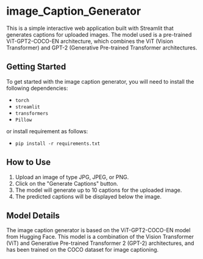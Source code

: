 # image_Caption_Generator

This is a simple interactive web application built with Streamlit that generates captions for uploaded images. 
The model used is a pre-trained ViT-GPT2-COCO-EN architecture, which combines the ViT (Vision Transformer) and GPT-2 (Generative Pre-trained Transformer  architectures.

## Getting Started

To get started with the image caption generator, you will need to install the following dependencies:
- `torch`
- `streamlit`
- `transformers`
- `Pillow`

or install requirement as follows:
- `pip install -r requirements.txt`

## How to Use
1. Upload an image of type JPG, JPEG, or PNG.
2. Click on the "Generate Captions" button.
3. The model will generate up to 10 captions for the uploaded image.
4. The predicted captions will be displayed below the image.
## Model Details
The image caption generator is based on the ViT-GPT2-COCO-EN model from Hugging Face. 
This model is a combination of the Vision Transformer (ViT) and Generative Pre-trained Transformer 2 (GPT-2) architectures, and has been trained on the COCO dataset for image captioning.


